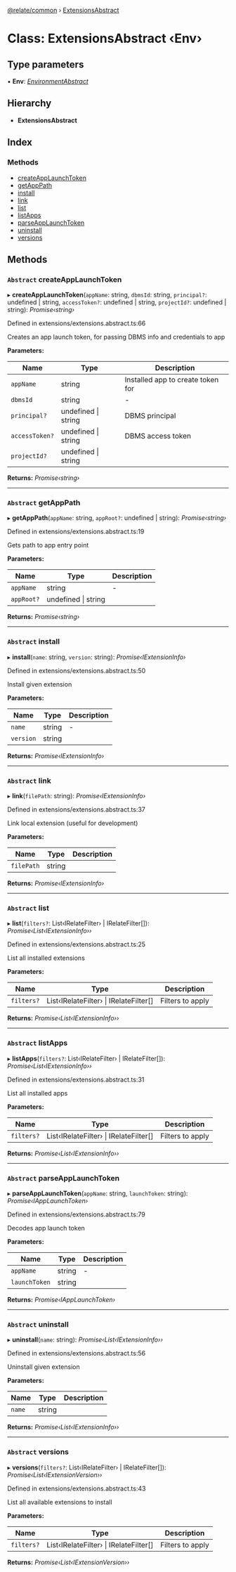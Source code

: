 [@relate/common](../README.md) › [ExtensionsAbstract](extensionsabstract.md)

# Class: ExtensionsAbstract ‹**Env**›

## Type parameters

▪ **Env**: *[EnvironmentAbstract](environmentabstract.md)*

## Hierarchy

* **ExtensionsAbstract**

## Index

### Methods

* [createAppLaunchToken](extensionsabstract.md#abstract-createapplaunchtoken)
* [getAppPath](extensionsabstract.md#abstract-getapppath)
* [install](extensionsabstract.md#abstract-install)
* [link](extensionsabstract.md#abstract-link)
* [list](extensionsabstract.md#abstract-list)
* [listApps](extensionsabstract.md#abstract-listapps)
* [parseAppLaunchToken](extensionsabstract.md#abstract-parseapplaunchtoken)
* [uninstall](extensionsabstract.md#abstract-uninstall)
* [versions](extensionsabstract.md#abstract-versions)

## Methods

### `Abstract` createAppLaunchToken

▸ **createAppLaunchToken**(`appName`: string, `dbmsId`: string, `principal?`: undefined | string, `accessToken?`: undefined | string, `projectId?`: undefined | string): *Promise‹string›*

Defined in extensions/extensions.abstract.ts:66

Creates an app launch token, for passing DBMS info and credentials to app

**Parameters:**

Name | Type | Description |
------ | ------ | ------ |
`appName` | string | Installed app to create token for |
`dbmsId` | string | - |
`principal?` | undefined &#124; string | DBMS principal |
`accessToken?` | undefined &#124; string | DBMS access token |
`projectId?` | undefined &#124; string |   |

**Returns:** *Promise‹string›*

___

### `Abstract` getAppPath

▸ **getAppPath**(`appName`: string, `appRoot?`: undefined | string): *Promise‹string›*

Defined in extensions/extensions.abstract.ts:19

Gets path to app entry point

**Parameters:**

Name | Type | Description |
------ | ------ | ------ |
`appName` | string | - |
`appRoot?` | undefined &#124; string |   |

**Returns:** *Promise‹string›*

___

### `Abstract` install

▸ **install**(`name`: string, `version`: string): *Promise‹IExtensionInfo›*

Defined in extensions/extensions.abstract.ts:50

Install given extension

**Parameters:**

Name | Type | Description |
------ | ------ | ------ |
`name` | string | - |
`version` | string |   |

**Returns:** *Promise‹IExtensionInfo›*

___

### `Abstract` link

▸ **link**(`filePath`: string): *Promise‹IExtensionInfo›*

Defined in extensions/extensions.abstract.ts:37

Link local extension (useful for development)

**Parameters:**

Name | Type | Description |
------ | ------ | ------ |
`filePath` | string |   |

**Returns:** *Promise‹IExtensionInfo›*

___

### `Abstract` list

▸ **list**(`filters?`: List‹IRelateFilter› | IRelateFilter[]): *Promise‹List‹IExtensionInfo››*

Defined in extensions/extensions.abstract.ts:25

List all installed extensions

**Parameters:**

Name | Type | Description |
------ | ------ | ------ |
`filters?` | List‹IRelateFilter› &#124; IRelateFilter[] | Filters to apply  |

**Returns:** *Promise‹List‹IExtensionInfo››*

___

### `Abstract` listApps

▸ **listApps**(`filters?`: List‹IRelateFilter› | IRelateFilter[]): *Promise‹List‹IExtensionInfo››*

Defined in extensions/extensions.abstract.ts:31

List all installed apps

**Parameters:**

Name | Type | Description |
------ | ------ | ------ |
`filters?` | List‹IRelateFilter› &#124; IRelateFilter[] | Filters to apply  |

**Returns:** *Promise‹List‹IExtensionInfo››*

___

### `Abstract` parseAppLaunchToken

▸ **parseAppLaunchToken**(`appName`: string, `launchToken`: string): *Promise‹IAppLaunchToken›*

Defined in extensions/extensions.abstract.ts:79

Decodes app launch token

**Parameters:**

Name | Type | Description |
------ | ------ | ------ |
`appName` | string | - |
`launchToken` | string |   |

**Returns:** *Promise‹IAppLaunchToken›*

___

### `Abstract` uninstall

▸ **uninstall**(`name`: string): *Promise‹List‹IExtensionInfo››*

Defined in extensions/extensions.abstract.ts:56

Uninstall given extension

**Parameters:**

Name | Type | Description |
------ | ------ | ------ |
`name` | string |   |

**Returns:** *Promise‹List‹IExtensionInfo››*

___

### `Abstract` versions

▸ **versions**(`filters?`: List‹IRelateFilter› | IRelateFilter[]): *Promise‹List‹IExtensionVersion››*

Defined in extensions/extensions.abstract.ts:43

List all available extensions to install

**Parameters:**

Name | Type | Description |
------ | ------ | ------ |
`filters?` | List‹IRelateFilter› &#124; IRelateFilter[] | Filters to apply  |

**Returns:** *Promise‹List‹IExtensionVersion››*
